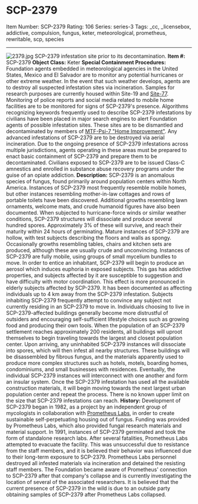 # SCP-2379
Item Number: SCP-2379
Rating: 106
Series: series-3
Tags: _cc, _licensebox, addictive, compulsion, fungus, keter, meteorological, prometheus, rewritable, scp, species

---

![2379.jpg](https://scp-wiki.wdfiles.com/local--files/scp-2379/2379.jpg)
SCP-2379 infestation site prior to its decontamination.
**Item #:** SCP-2379
**Object Class:** Keter
**Special Containment Procedures:** Foundation agents embedded in meteorological agencies in the United States, Mexico and El Salvador are to monitor any potential hurricanes or other extreme weather. In the event that such weather develops, agents are to destroy all suspected infestation sites via incineration. Samples for research purposes are currently housed within Site-19 and [Site-77](/secure-facility-dossier-site-77).
Monitoring of police reports and social media related to mobile home facilities are to be monitored for signs of SCP-2379's presence. Algorithms recognizing keywords frequently used to describe SCP-2379 infestations by civilians have been placed in major search engines to alert Foundation agents of possible infestation sites. These sites are to be dismantled and decontaminated by members of [MTF-Psi-7 "Home Improvement"](/mtf-psi-7-home-improvement-hub).
Any advanced infestations of SCP-2379 are to be destroyed via aerial incineration. Due to the ongoing presence of SCP-2379 infestations across multiple jurisdictions, agents operating in these areas must be prepared to enact basic containment of SCP-2379 and prepare them to be decontaminated.
Civilians exposed to SCP-2379 are to be issued Class-C amnestics and enrolled in substance abuse recovery programs under the guise of an opiate addiction.
**Description:** SCP-2379 is an anomalous species of fungus, found primarily around population centers within North America. Instances of SCP-2379 most frequently resemble mobile homes, but other instances resembling mother-in-law cottages and rows of portable toilets have been discovered. Additional growths resembling lawn ornaments, welcome mats, and crude humanoid figures have also been documented.
When subjected to hurricane-force winds or similar weather conditions, SCP-2379 structures will dissociate and produce several hundred spores. Approximately 3% of these will survive, and reach their maturity within 24 hours of germinating. Mature instances of SCP-2379 are hollow, with test subjects describing the floors and walls as spongy. Occasionally growths resembling tables, chairs and kitchen sets are produced, although these are usually crude and unconvincing. Instances of SCP-2379 are fully mobile, using groups of small mycelium bundles to move.
In order to entice an inhabitant, SCP-2379 will begin to produce an aerosol which induces euphoria in exposed subjects. This gas has addictive properties, and subjects affected by it are susceptible to suggestion and have difficulty with motor coordination. This effect is more pronounced in elderly subjects affected by SCP-2379. It has been documented as affecting individuals up to 4 km away from the SCP-2379 infestation.
Subjects inhabiting SCP-2379 frequently attempt to convince any subject not currently residing in an SCP-2379 to move in. Individuals choosing to live in SCP-2379-affected buildings generally become more distrustful of outsiders and encouraging self-sufficient lifestyle choices such as growing food and producing their own tools.
When the population of an SCP-2379 settlement reaches approximately 200 residents, all buildings will uproot themselves to begin traveling towards the largest and closest population center. Upon arriving, any uninhabited SCP-2379 instances will dissociate into spores, which will then infest all nearby structures. These buildings will be disassembled by fibrous fungus, and the materials apparently used to produce more complex structures such as hotels, motels, boarding homes, condominiums, and small businesses with residences. Eventually, the individual SCP-2379 instances will interconnect with one another and form an insular system.
Once the SCP-2379 infestation has used all the available construction materials, it will begin moving towards the next largest urban population center and repeat the process. There is no known upper limit on the size that SCP-2379 infestations can reach.
**History:** Development of SCP-2379 began in 1982, as a project by an independent group of mycologists in collaboration with [Prometheus Labs](/prometheus-labs-hub), in order to create sustainable self-perpetuating housing out of fungus. Funding was provided by Prometheus Labs, which also provided fungal research materials and material support.
In 1991, instances of SCP-2379 germinated and took the form of standalone research labs. After several fatalities, Prometheus Labs attempted to evacuate the facility. This was unsuccessful due to resistance from the staff members, and it is believed their behavior was influenced due to their long-term exposure to SCP-2379. Prometheus Labs personnel destroyed all infested materials via incineration and detained the resisting staff members.
The Foundation became aware of Prometheus' connection to SCP-2379 after that company's collapse and is currently investigating the location of several of the associated researchers. It is believed that the current presence of SCP-2379 in the wild is due to an outside party obtaining samples of SCP-2379 after Prometheus Labs collapsed.